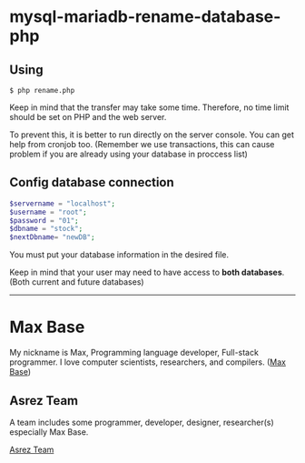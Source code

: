 # mysql-mariadb-rename-database-php

## Using

```
$ php rename.php
```

Keep in mind that the transfer may take some time. Therefore, no time limit should be set on PHP and the web server.

To prevent this, it is better to run directly on the server console.
You can get help from cronjob too. (Remember we use transactions, this can cause problem if you are already using your database in proccess list)


## Config database connection

```php
$servername = "localhost";
$username = "root";
$password = "01";
$dbname = "stock";
$nextDbname= "newDB";
```

You must put your database information in the desired file.

Keep in mind that your user may need to have access to **both databases**. (Both current and future databases)

---------

# Max Base

My nickname is Max, Programming language developer, Full-stack programmer. I love computer scientists, researchers, and compilers. ([Max Base](https://maxbase.org/))

## Asrez Team

A team includes some programmer, developer, designer, researcher(s) especially Max Base.

[Asrez Team](https://www.asrez.com/)
